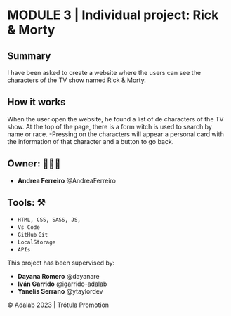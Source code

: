 
# MODULE 3 | Individual project: Rick & Morty

## Summary
I have been asked to create a website where the users can see the characters of the TV show named Rick & Morty.

## How it works

When the user open the website, he found a list of de characters of the TV show. At the top of the page, there is a form witch is used to search by name or race.
-Pressing on the characters will appear a personal card with the information of that character and a button to go back.

## Owner: 👩🏻‍💻

- **Andrea Ferreiro** @AndreaFerreiro

## Tools: ⚒️

- `HTML, CSS, SASS, JS, `
- `Vs Code`
- `GitHub` `Git`
- `LocalStorage`
- `APIs`  

This project has been supervised by:

- **Dayana Romero** @dayanare
- **Iván Garrido** @igarrido-adalab
- **Yanelis Serrano** @ytaylordev


© Adalab 2023 | Trótula Promotion
